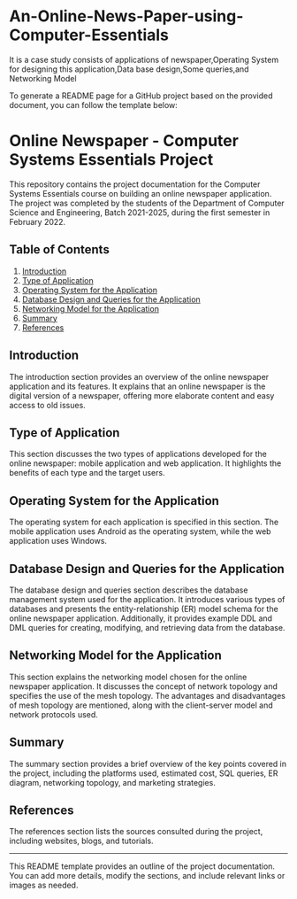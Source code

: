 # An-Online-News-Paper-using-Computer-Essentials
It is a case study consists of applications of newspaper,Operating System for designing this application,Data base design,Some queries,and Networking Model

To generate a README page for a GitHub project based on the provided document, you can follow the template below:

# Online Newspaper - Computer Systems Essentials Project

This repository contains the project documentation for the Computer Systems Essentials course on building an online newspaper application. The project was completed by the students of the Department of Computer Science and Engineering, Batch 2021-2025, during the first semester in February 2022.

## Table of Contents

1. [Introduction](#introduction)
2. [Type of Application](#type-of-application)
3. [Operating System for the Application](#operating-system-for-the-application)
4. [Database Design and Queries for the Application](#database-design-and-queries-for-the-application)
5. [Networking Model for the Application](#networking-model-for-the-application)
6. [Summary](#summary)
7. [References](#references)

## Introduction

The introduction section provides an overview of the online newspaper application and its features. It explains that an online newspaper is the digital version of a newspaper, offering more elaborate content and easy access to old issues.

## Type of Application

This section discusses the two types of applications developed for the online newspaper: mobile application and web application. It highlights the benefits of each type and the target users.

## Operating System for the Application

The operating system for each application is specified in this section. The mobile application uses Android as the operating system, while the web application uses Windows.

## Database Design and Queries for the Application

The database design and queries section describes the database management system used for the application. It introduces various types of databases and presents the entity-relationship (ER) model schema for the online newspaper application. Additionally, it provides example DDL and DML queries for creating, modifying, and retrieving data from the database.

## Networking Model for the Application

This section explains the networking model chosen for the online newspaper application. It discusses the concept of network topology and specifies the use of the mesh topology. The advantages and disadvantages of mesh topology are mentioned, along with the client-server model and network protocols used.

## Summary

The summary section provides a brief overview of the key points covered in the project, including the platforms used, estimated cost, SQL queries, ER diagram, networking topology, and marketing strategies.

## References

The references section lists the sources consulted during the project, including websites, blogs, and tutorials.

---

This README template provides an outline of the project documentation. You can add more details, modify the sections, and include relevant links or images as needed.
